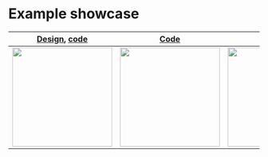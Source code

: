 # Example showcase

| [Design](https://dribbble.com/shots/6459693-Creative-layout-design), [code](https://github.com/ReinBentdal/division/blob/master/example/example/example_1.dart) | [Code](https://github.com/ReinBentdal/division/blob/master/example/example/example_2.dart) | <span style="text-align: center; display: block;">**[Code](https://github.com/ReinBentdal/division/blob/master/example/example/example_form.dart)**</span> |
|-|-|-|
| <img src="https://raw.githubusercontent.com/ReinBentdal/division/master/example/assets/demo_app.gif" width="200"> | <img src="https://raw.githubusercontent.com/ReinBentdal/division/master/example/assets/frosted_glass_demo.gif" width="200"> | <img src="https://raw.githubusercontent.com/ReinBentdal/division/master/example/assets/form_demo.gif" width="200"> |